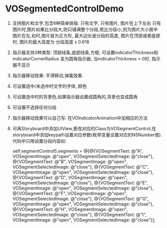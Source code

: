 # VOSegmentedControlDemo

1. 支持图片和文字,包含6种简单排版: 只有文字, 只有图片, 图片在上下左右
     只有图片时,图片如果比分段大,则只铺满整个分段,若比分段小,则为图片大小居中
    图片在左,右时,图片层为正方形, 最大边长是分段的高度,
    图片在顶部或者底部时, 图片的最大高度为 分段高度 x 0.618
  
2. 指示器支持3种类型: 顶部线条,底部线条,方框; 可设置indicatorThickness和indicatorCornerRadius 变为圆角指示器, 当indicatorThickness = 0时, 指示器不显示

3. 指示器移动效果: 平滑移动,弹簧效果.

4. 可设置选中/未选中时文字的字体, 颜色

5. 可设置选中时的背景色,如果指示器设置成圆角的,背景也变成圆角

6. 可设置不选择任何分段

7. 指示器移动效果可以自己写: 在VOIndicatorAnimation中加相应的方法

8. 可再Storyboard中添加UIView,更改对应的Class为VOSegmentControl,在storyboard中添加keypath设置对应参数(枚举变量设置对应的NSNumber值).代码中只用设置分段内容如:

    self.segmentControl5.segments = @[@{VOSegmentText: @"A", VOSegmentImage: @"open", VOSegmentSelectedImage: @"close"},
                                      @{VOSegmentText: @"B", VOSegmentImage: @"open", VOSegmentSelectedImage: @"close"},
                                      @{VOSegmentText: @"C", VOSegmentImage: @"open", VOSegmentSelectedImage: @"close"},
                                      @{VOSegmentText: @"D", VOSegmentImage: @"open", VOSegmentSelectedImage: @"close"},
                                      @{VOSegmentText: @"E", VOSegmentImage: @"open", VOSegmentSelectedImage: @"close"},
                                      @{VOSegmentText: @"F", VOSegmentImage: @"open", VOSegmentSelectedImage: @"close"},
                                      @{VOSegmentText: @"G", VOSegmentImage: @"open", VOSegmentSelectedImage: @"close"},
                                      @{VOSegmentText: @"H", VOSegmentImage: @"open", VOSegmentSelectedImage: @"close"},
                                      @{VOSegmentText: @"I", VOSegmentImage: @"open", VOSegmentSelectedImage: @"close"}];
                                      
